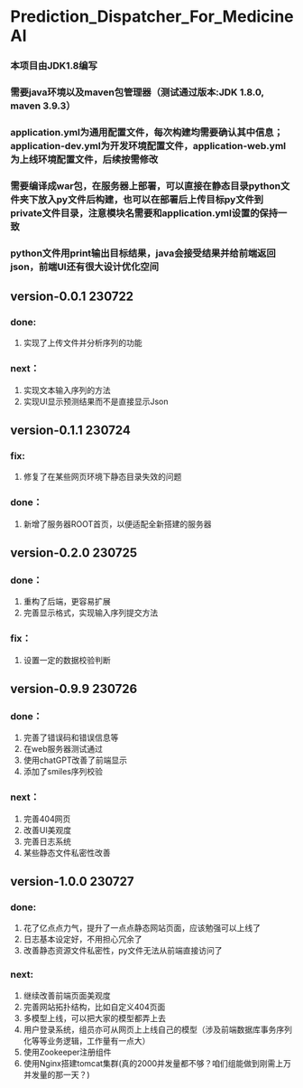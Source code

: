 # Prediction_Dispatcher_For_MedicineAI  

  
### 本项目由JDK1.8编写

### 需要java环境以及maven包管理器（测试通过版本:JDK 1.8.0, maven 3.9.3）  

### application.yml为通用配置文件，每次构建均需要确认其中信息；application-dev.yml为开发环境配置文件，application-web.yml为上线环境配置文件，后续按需修改  

### 需要编译成war包，在服务器上部署，可以直接在静态目录python文件夹下放入py文件后构建，也可以在部署后上传目标py文件到private文件目录，注意模块名需要和application.yml设置的保持一致 

### python文件用print输出目标结果，java会接受结果并给前端返回json，前端UI还有很大设计优化空间  

##    
## version-0.0.1 230722  
### done:  
1. 实现了上传文件并分析序列的功能   
### next：  
1. 实现文本输入序列的方法  
2. 实现UI显示预测结果而不是直接显示Json  

##  
## version-0.1.1 230724  
### fix:  
1. 修复了在某些网页环境下静态目录失效的问题  
### done：  
1. 新增了服务器ROOT首页，以便适配全新搭建的服务器  

##  
## version-0.2.0 230725  
### done：  
1. 重构了后端，更容易扩展
2. 完善显示格式，实现输入序列提交方法  
### fix：
1. 设置一定的数据校验判断  

##  
## version-0.9.9 230726  
### done：  
1. 完善了错误码和错误信息等  
2. 在web服务器测试通过  
3. 使用chatGPT改善了前端显示
4. 添加了smiles序列校验
### next：  
1. 完善404网页    
2. 改善UI美观度
3. 完善日志系统
4. 某些静态文件私密性改善

##
## version-1.0.0 230727
### done:
1. 花了亿点点力气，提升了一点点静态网站页面，应该勉强可以上线了
2. 日志基本设定好，不用担心冗余了
3. 改善静态资源文件私密性，py文件无法从前端直接访问了
### next:
1. 继续改善前端页面美观度
2. 完善网站拓扑结构，比如自定义404页面
3. 多模型上线，可以把大家的模型都弄上去
4. 用户登录系统，组员亦可从网页上上线自己的模型（涉及前端数据库事务序列化等等业务逻辑，工作量有一点大）
5. 使用Zookeeper注册组件
6. 使用Nginx搭建tomcat集群(真的2000并发量都不够？咱们组能做到刚需上万并发量的那一天？)
